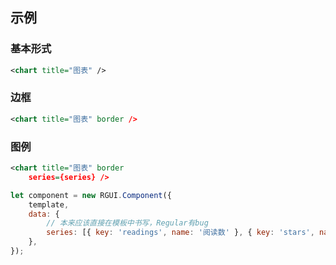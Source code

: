 ## 示例
### 基本形式

<div class="m-example"></div>

```xml
<chart title="图表" />
```

### 边框

<div class="m-example"></div>

```xml
<chart title="图表" border />
```

### 图例

<div class="m-example"></div>

```xml
<chart title="图表" border
    series={series} />
```

```javascript
let component = new RGUI.Component({
    template,
    data: {
        // 本来应该直接在模板中书写，Regular有bug
        series: [{ key: 'readings', name: '阅读数' }, { key: 'stars', name: '点赞数' }, { key: 'collections', name: '收藏数' }],
    },
});
```

